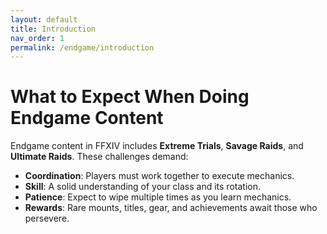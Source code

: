 ```yaml
---
layout: default
title: Introduction
nav_order: 1
permalink: /endgame/introduction
---
```


# What to Expect When Doing Endgame Content

Endgame content in FFXIV includes **Extreme Trials**, **Savage Raids**, and **Ultimate Raids**. These challenges demand:

- **Coordination**: Players must work together to execute mechanics.
- **Skill**: A solid understanding of your class and its rotation.
- **Patience**: Expect to wipe multiple times as you learn mechanics.
- **Rewards**: Rare mounts, titles, gear, and achievements await those who persevere.